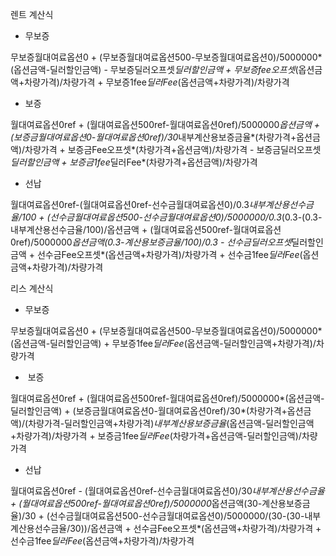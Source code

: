 렌트 계산식  

- 무보증

무보증월대여료옵션0  +   (무보증월대여료옵션500-무보증월대여료옵션0)/5000000*(옵션금액-딜러할인금액)   -    무보증딜러오프셋*딜러할인금액   +   무보증fee오프셋*(옵션금액+차량가격)/차량가격    +   무보증1fee*딜러Fee*(옵션금액+차량가격)/차량가격

- 보증

월대여료옵션0ref   +    (월대여료옵션500ref-월대여료옵션0ref)/5000000*옵션금액    +    (보증금월대여료옵션0-월대여료옵션0ref)/30*내부계산용보증금율*(차량가격+옵션금액)/차량가격    +    보증금Fee오프셋*(차량가격+옵션금액)/차량가격    -    보증금딜러오프셋*딜러할인금액  +   보증금1fee*딜러Fee*(차량가격+옵션금액)/차량가격

- 선납

월대여료옵션0ref-(월대여료옵션0ref-선수금월대여료옵션0)/0.3*내부계산용선수금율/100    +    (선수금월대여료옵션500-선수금월대여료옵션0)/5000000/0.3*(0.3-(0.3-내부계산용선수금율/100)/옵션금액    +    (월대여료옵션500ref-월대여료옵션0ref)/5000000*옵션금액(0.3-계산용보증금율/100)/0.3    -    선수금딜러오프셋*딜러할인금액    +    선수금Fee오프셋*(옵션금액+차량가격)/차량가격    +    선수금1fee*딜러Fee*(옵션금액+차량가격)/차량가격

리스 계산식  

- 무보증

무보증월대여료옵션0  +   (무보증월대여료옵션500-무보증월대여료옵션0)/5000000*(옵션금액-딜러할인금액)   +   무보증1fee*딜러Fee*(옵션금액-딜러할인금액+차량가격)/차량가격

-  보증

월대여료옵션0ref   +    (월대여료옵션500ref-월대여료옵션0ref)/5000000*(옵션금액-딜러할인금액)    +    (보증금월대여료옵션0-월대여료옵션0ref)/30*(차량가격+옵션금액)/(차량가격-딜러할인금액+차량가격)*내부계산용보증금율*(옵션금액-딜러할인금액+차량가격)/차량가격       +   보증금1fee*딜러Fee*(차량가격+옵션금액-딜러할인금액)/차량가격

- 선납

월대여료옵션0ref - (월대여료옵션0ref-선수금월대여료옵션0)/30*내부계산용선수금율   +    (월대여료옵션500ref-월대여료옵션0ref)/5000000*옵션금액(30-계산용보증금율)/30   +    (선수금월대여료옵션500-선수금월대여료옵션0)/5000000/(30-(30-내부계산용선수금율/30))/옵션금액        +    선수금Fee오프셋*(옵션금액+차량가격)/차량가격    +    선수금1fee*딜러Fee*(옵션금액+차량가격)/차량가격